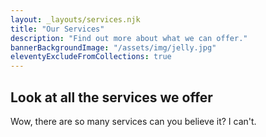 ```yaml
---
layout: _layouts/services.njk
title: "Our Services"
description: "Find out more about what we can offer."
bannerBackgroundImage: "/assets/img/jelly.jpg"
eleventyExcludeFromCollections: true
---
```


## Look at all the services we offer

Wow, there are so many services can you believe it? I can't.

